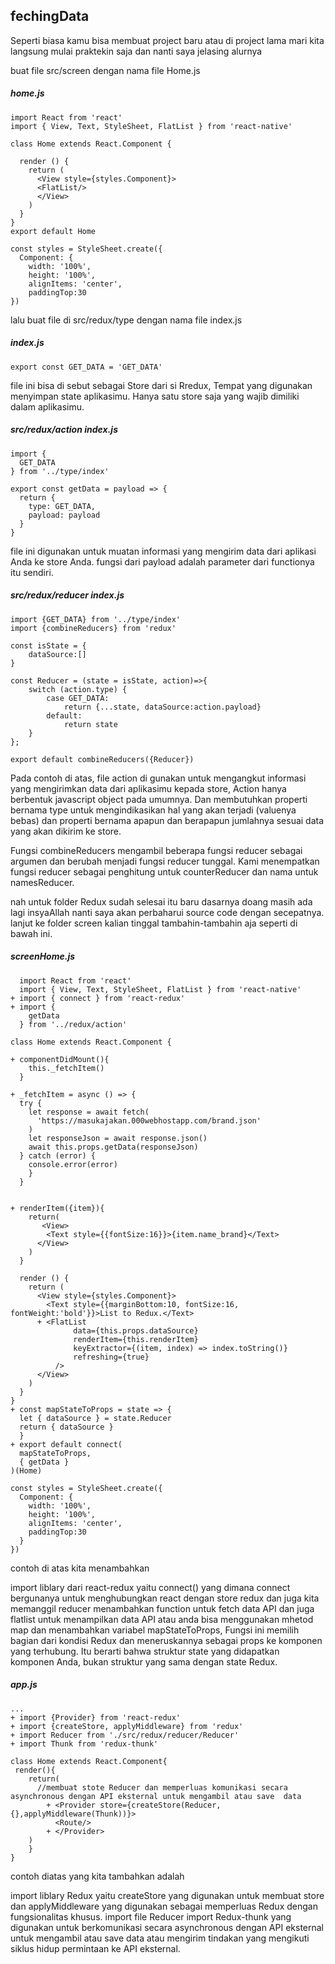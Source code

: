 ## fechingData 
Seperti biasa kamu bisa membuat project baru atau di project lama mari kita langsung mulai praktekin saja dan nanti saya jelasing alurnya 

buat file src/screen dengan nama file Home.js
##### home.js
```
import React from 'react'
import { View, Text, StyleSheet, FlatList } from 'react-native'

class Home extends React.Component {

  render () {
    return (
      <View style={styles.Component}>
      <FlatList/>
      </View>
    )
  }
}
export default Home

const styles = StyleSheet.create({
  Component: {
    width: '100%',
    height: '100%',
    alignItems: 'center',
    paddingTop:30
})
```


lalu buat file di src/redux/type dengan nama file index.js
##### index.js

```
export const GET_DATA = 'GET_DATA'
```
file ini bisa di sebut sebagai Store dari si Rredux, Tempat yang digunakan menyimpan state aplikasimu. Hanya satu store saja yang wajib dimiliki dalam aplikasimu.

##### src/redux/action index.js

```
import {
  GET_DATA
} from '../type/index'

export const getData = payload => {
  return {
    type: GET_DATA,
    payload: payload
  }
}
```
file ini digunakan untuk muatan informasi yang mengirim data dari aplikasi Anda ke store Anda. fungsi dari payload adalah parameter dari functionya itu sendiri.

##### src/redux/reducer index.js
```
import {GET_DATA} from '../type/index'
import {combineReducers} from 'redux'

const isState = {
    dataSource:[]
}

const Reducer = (state = isState, action)=>{
    switch (action.type) {
        case GET_DATA:
            return {...state, dataSource:action.payload}
        default:
            return state
    }
};

export default combineReducers({Reducer})
```
Pada contoh di atas, file action di gunakan untuk mengangkut informasi yang mengirimkan data dari aplikasimu kepada store, Action hanya berbentuk javascript object pada umumnya. Dan membutuhkan properti bernama type untuk mengindikasikan hal yang akan terjadi (valuenya bebas) dan properti bernama apapun dan berapapun jumlahnya sesuai data yang akan dikirim ke store.

Fungsi combineReducers mengambil beberapa fungsi reducer sebagai argumen dan berubah menjadi fungsi reducer tunggal. Kami menempatkan fungsi reducer sebagai penghitung untuk counterReducer dan nama untuk namesReducer.

nah untuk folder Redux sudah selesai itu baru dasarnya doang masih ada lagi insyaAllah nanti saya akan perbaharui source code dengan secepatnya. lanjut ke folder screen kalian tinggal tambahin-tambahin aja seperti di bawah ini.

##### screenHome.js
```
  import React from 'react'
  import { View, Text, StyleSheet, FlatList } from 'react-native'
+ import { connect } from 'react-redux'
+ import {
    getData
  } from '../redux/action'

class Home extends React.Component {
  
+ componentDidMount(){
    this._fetchItem()
  }
  
+ _fetchItem = async () => {
  try {
    let response = await fetch(
      'https://masukajakan.000webhostapp.com/brand.json'
    )
    let responseJson = await response.json()
    await this.props.getData(responseJson)
  } catch (error) {
    console.error(error)
    }
  }


+ renderItem({item}){
    return(
       <View>
        <Text style={{fontSize:16}}>{item.name_brand}</Text>
      </View>
    )
  }
  
  render () {
    return (
      <View style={styles.Component}>
        <Text style={{marginBottom:10, fontSize:16, fontWeight:'bold'}}>List to Redux.</Text>
      + <FlatList
              data={this.props.dataSource}
              renderItem={this.renderItem}
              keyExtractor={(item, index) => index.toString()}
              refreshing={true}
          />
      </View>
    )
  }
}
+ const mapStateToProps = state => {
  let { dataSource } = state.Reducer
  return { dataSource }
  }
+ export default connect(
  mapStateToProps,
  { getData }
)(Home)

const styles = StyleSheet.create({
  Component: {
    width: '100%',
    height: '100%',
    alignItems: 'center',
    paddingTop:30
  }
})
```
contoh di atas kita menambahkan

import liblary dari react-redux yaitu connect() yang dimana connect bergunanya untuk menghubungkan react dengan store redux dan juga kita memanggil reducer
menambahkan function untuk fetch data API dan juga flatlist untuk menampilkan data API atau anda bisa menggunakan mhetod map
dan menambahkan variabel mapStateToProps, Fungsi ini memilih bagian dari kondisi Redux dan meneruskannya sebagai props ke komponen yang terhubung. Itu berarti bahwa struktur state yang didapatkan komponen Anda, bukan struktur yang sama dengan state Redux.

##### app.js
```
...
+ import {Provider} from 'react-redux'
+ import {createStore, applyMiddleware} from 'redux'
+ import Reducer from './src/redux/reducer/Reducer'
+ import Thunk from 'redux-thunk'

class Home extends React.Component{
 render(){
    return(
      //membuat stote Reducer dan memperluas komunikasi secara asynchronous dengan API eksternal untuk mengambil atau save 	data
	    + <Provider store={createStore(Reducer,{},applyMiddleware(Thunk))}>
	      <Route/>
	    + </Provider>
	)
    }
}
```
contoh diatas yang kita tambahkan adalah

import liblary Redux yaitu createStore yang digunakan untuk membuat store dan applyMiddleware yang digunakan sebagai memperluas Redux dengan fungsionalitas khusus.
import file Reducer
import Redux-thunk yang digunakan untuk berkomunikasi secara asynchronous dengan API eksternal untuk mengambil atau save data atau mengirim tindakan yang mengikuti siklus hidup permintaan ke API eksternal.
